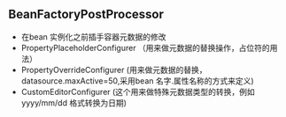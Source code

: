 

## BeanFactoryPostProcessor
* 在bean 实例化之前插手容器元数据的修改
* PropertyPlaceholderConfigurer （用来做元数据的替换操作，占位符的用法）
* PropertyOverrideConfigurer (用来做元数据的替换，datasource.maxActive=50,采用bean 名字.属性名称的方式来定义)
* CustomEditorConfigurer (这个用来做特殊元数据类型的转换，例如yyyy/mm/dd 格式转换为日期)
